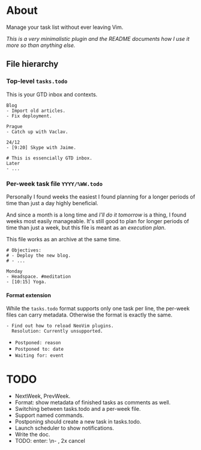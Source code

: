 # About

Manage your task list without ever leaving Vim.

_This is a very minimalistic plugin and the README documents how I use it more so than anything else._

## File hierarchy

### Top-level `tasks.todo`

This is your GTD inbox and contexts.

```
Blog
- Import old articles.
- Fix deployment.

Prague
- Catch up with Vaclav.

24/12
- [9:20] Skype with Jaime.

# This is essencially GTD inbox.
Later
- ...
```

### Per-week task file `YYYY/%WW.todo`

Personally I found weeks the easiest
I found planning for a longer periods of time than just a day highly beneficial.

And since a month is a long time and _I'll do it tomorrow_ is a thing, I found weeks most easily manageable. It's still good to plan for longer periods of time than just a week, but this file is meant as an _execution plan_.

This file works as an archive at the same time.

```
# Objectives:
# - Deploy the new blog.
# - ...

Monday
- Headspace. #meditation
- [10:15] Yoga.
```

#### Format extension

While the `tasks.todo` format supports only one task per line, the per-week files can carry metadata. Otherwise the format is exactly the same.

```
- Find out how to reload NeoVim plugins.
  Resolution: Currently unsupported.
```

- `Postponed: reason`
- `Postponed to: date`
- `Waiting for: event`

# TODO

- NextWeek, PrevWeek.
- Format: show metadata of finished tasks as comments as well.
- Switching between tasks.todo and a per-week file.
- Support named commands.
- Postponing should create a new task in tasks.todo.
- Launch scheduler to show notifications.
- Write the doc.
- TODO: enter: \n- , 2x cancel
